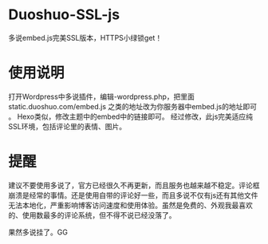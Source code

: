 # Duoshuo-SSL-js
多说embed.js完美SSL版本，HTTPS小绿锁get！

# 使用说明
打开Wordpress中多说插件，编辑-wordpress.php，把里面static.duoshuo.com/embed.js 之类的地址改为你服务器中embed.js的地址即可 。
Hexo类似，修改主题中的embed中的链接即可。
经过修改，此js完美适应纯SSL环境，包括评论里的表情、图片。

# 提醒
建议不要使用多说了，官方已经很久不再更新，而且服务也越来越不稳定。评论框崩溃是经常的事情。还是使用自带的评论好一些，而且多说不仅有js还有其他文件无法本地化，严重影响博客访问速度和使用体验。虽然是免费的、外观我最喜欢的、使用数最多的评论系统，但不得不说已经没落了。

果然多说挂了。GG
